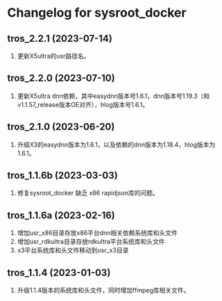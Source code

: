 # Changelog for sysroot_docker

tros_2.2.1 (2023-07-14)
------------------
1. 更新X5ultra的usr路径名。

tros_2.2.0 (2023-07-10)
------------------
1. 更新X5ultra dnn依赖，其中easydnn版本号1.6.1，dnn版本号1.19.3（和v1.1.57_release版本OE对齐），hlog版本号1.6.1。

tros_2.1.0 (2023-06-20)
------------------
1. 升级X3的easydnn版本为1.6.1，以及依赖的dnn版本为1.18.4，hlog版本为1.6.1。

tros_1.1.6b (2023-03-03)
------------------
1. 修复sysroot_docker 缺乏 x86 rapidjson库的问题。

tros_1.1.6a (2023-02-16)
------------------
1. 增加usr_x86目录存放x86平台dnn相关依赖系统库和头文件
2. 增加usr_rdkultra目录存放rdkultra平台系统库和头文件
3. x3平台系统库和头文件移动到usr_x3目录

tros_1.1.4 (2023-01-03)
------------------
1. 升级1.1.4版本的系统库和头文件，同时增加ffmpeg库相关文件。
